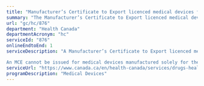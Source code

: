 ```yaml
---
title: "Manufacturer’s Certificate to Export licenced medical devices from Canada (MCE)"
summary: "The Manufacturer’s Certificate to Export licenced medical devices from Canada (MCE) service from Health Canada is available end-to-end online, according to the GC Service Inventory."
url: "gc/hc/876"
department: "Health Canada"
departmentAcronym: "hc"
serviceId: "876"
onlineEndtoEnd: 1
serviceDescription: "A Manufacturer’s Certificate to Export licenced medical devices from Canada (MCE) is issued for medical devices that are authorised for sale in Canada, which can also be exported to a foreign country. The issuance of an MCE is not a regulatory requirement but rather a service to Canadian manufacturers provided by the Regulatory Operations and Enforcement Branch (ROEB), Health Canada. 

An MCE cannot be issued for medical devices manufactured solely for the purpose of export of medical devices exempted under section 37 of the Food and Drugs Act. -(ROEB)"
serviceUrl: "https://www.canada.ca/en/health-canada/services/drugs-health-products/compliance-enforcement/establishment-licences/application-manufacturer-certificate-cover-export-medical-devices-0097.html"
programDescription: "Medical Devices"
---
```

